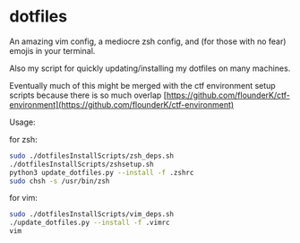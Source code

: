# dotfiles

An amazing vim config, a mediocre zsh config, and (for those with no fear) emojis in your terminal.

Also my script for quickly updating/installing my dotfiles on many machines.

Eventually much of this might be merged with the ctf environment setup scripts because there is so much overlap [https://github.com/flounderK/ctf-environment](https://github.com/flounderK/ctf-environment)

Usage:

for zsh:
```bash
sudo ./dotfilesInstallScripts/zsh_deps.sh
./dotfilesInstallScripts/zshsetup.sh
python3 update_dotfiles.py --install -f .zshrc
sudo chsh -s /usr/bin/zsh
```

for vim:
```bash
sudo ./dotfilesInstallScripts/vim_deps.sh
./update_dotfiles.py --install -f .vimrc
vim
```
